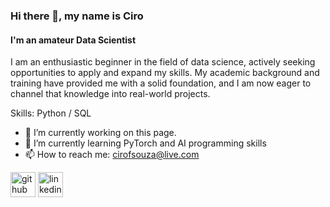 ### Hi there 👋, my name is Ciro
#### I'm an amateur Data Scientist
I am an enthusiastic beginner in the field of data science, actively seeking opportunities to apply and expand my skills. My academic background and training have provided me with a solid foundation, and I am now eager to channel that knowledge into real-world projects.

Skills: Python / SQL

- 🔭 I’m currently working on this page. 
- 🌱 I’m currently learning PyTorch and AI programming skills 
- 📫 How to reach me: cirofsouza@live.com 


[<img src='https://cdn.jsdelivr.net/npm/simple-icons@3.0.1/icons/github.svg' alt='github' height='40'>](https://github.com/cirovisk)  [<img src='https://cdn.jsdelivr.net/npm/simple-icons@3.0.1/icons/linkedin.svg' alt='linkedin' height='40'>](https://www.linkedin.com/in/https://www.linkedin.com/in/ciro-fraga-de-souza-766961172//)  

